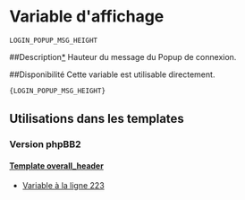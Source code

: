 # Variable d'affichage
```
LOGIN_POPUP_MSG_HEIGHT
```


##Description[*](https://fa-tvars.appspot.com/var/LOGIN_POPUP_MSG_HEIGHT)
Hauteur du message du Popup de connexion.

##Disponibilité
Cette variable est utilisable directement.

```html
{LOGIN_POPUP_MSG_HEIGHT}
```

## Utilisations dans les templates

### Version phpBB2

#### [Template overall_header](subsilver/overall_header.md#readme)
* [Variable &agrave; la ligne 223](../subsilver/overall_header.tpl#L223)